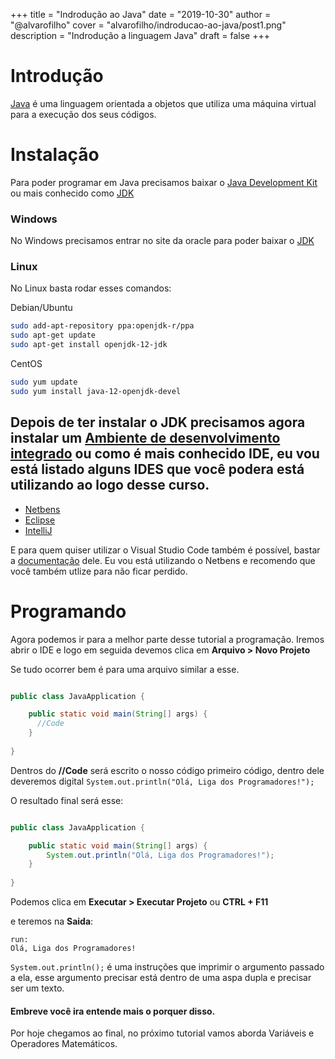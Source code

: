 +++
title = "Indrodução ao Java"
date = "2019-10-30"
author = "@alvarofilho"
cover = "alvarofilho/indroducao-ao-java/post1.png"
description = "Indrodução a linguagem Java"
draft = false
+++

# Introdução

[Java](https://www.java.com/pt_BR/) é uma linguagem orientada a objetos que utiliza uma máquina virtual para a execução dos seus códigos.

# Instalação
Para poder programar em Java precisamos baixar o [Java Development Kit](https://www.oracle.com/technetwork/java/javase/overview/index.html) ou mais conhecido como [JDK](https://www.oracle.com/technetwork/java/javase/overview/index.html)

### Windows
No Windows precisamos entrar no site da oracle para poder baixar o [JDK](https://www.oracle.com/technetwork/java/javase/downloads/index.html)

### Linux
No Linux basta rodar esses comandos:

Debian/Ubuntu
```sh
sudo add-apt-repository ppa:openjdk-r/ppa
sudo apt-get update
sudo apt-get install openjdk-12-jdk
```
CentOS
```sh
sudo yum update
sudo yum install java-12-openjdk-devel
```

## Depois de ter instalar o JDK precisamos agora instalar um [Ambiente de desenvolvimento integrado](https://pt.wikipedia.org/wiki/Ambiente_de_desenvolvimento_integrado) ou como é mais conhecido IDE, eu vou está listado alguns IDES que você podera está utilizando ao logo desse curso.

- [Netbens](https://netbeans.org/)
- [Eclipse](https://www.eclipse.org/)
- [IntelliJ](https://www.jetbrains.com/idea/)

E para quem quiser utilizar o Visual Studio Code também é possível, bastar a [documentação](https://code.visualstudio.com/docs/languages/java) dele. 
Eu vou está utilizando o Netbens e recomendo que você também utlize para não ficar perdido.

# Programando

Agora podemos ir para a melhor parte desse tutorial a programação. Iremos abrir o IDE e logo em seguida devemos clica em **Arquivo > Novo Projeto**

Se tudo ocorrer bem é para uma arquivo similar a esse.

```Java

public class JavaApplication {

    public static void main(String[] args) {
      //Code
    }
    
}
```

Dentros do **//Code** será escrito o nosso código primeiro código, dentro dele deveremos digital `System.out.println("Olá, Liga dos Programadores!");`

O resultado final será esse:
```Java

public class JavaApplication {

    public static void main(String[] args) {
        System.out.println("Olá, Liga dos Programadores!");
    }
    
}
```

Podemos clica em **Executar > Executar Projeto** ou **CTRL + F11**

e teremos na **Saida**:
```
run:
Olá, Liga dos Programadores!
```

`System.out.println();` é uma instruções que imprimir o argumento passado a ela, esse argumento precisar está dentro de uma aspa dupla e precisar ser um texto.

#### Embreve você ira entende mais o porquer disso.

Por hoje chegamos ao final, no próximo tutorial vamos aborda Variáveis e Operadores Matemáticos.
